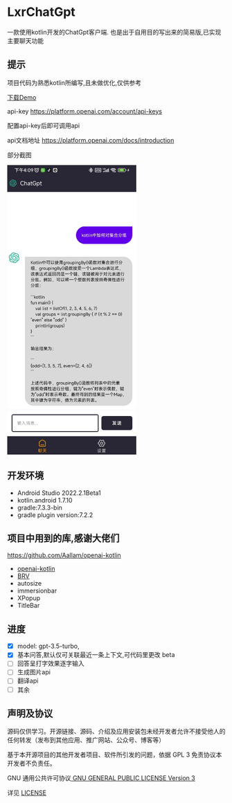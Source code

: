 # LxrChatGpt
一款使用kotlin开发的ChatGpt客户端.
也是出于自用目的写出来的简易版,已实现主要聊天功能

## 提示
项目代码为熟悉kotlin所编写,且未做优化,仅供参考


[ 下载Demo ](https://github.com/XiaoRanLiu3119/LxrChatGpt/releases/tag/pkg_release)

api-key  https://platform.openai.com/account/api-keys

配置api-key后即可调用api

api文档地址   https://platform.openai.com/docs/introduction

部分截图

![聊天界面](https://github.com/XiaoRanLiu3119/LxrChatGpt/blob/main/chat.png)

## 开发环境
- Android Studio 2022.2.1Beta1
- kotlin.android 1.7.10
- gradle:7.3.3-bin
- gradle plugin version:7.2.2
## 项目中用到的库,感谢大佬们
https://github.com/Aallam/openai-kotlin
- [ openai-kotlin](https://github.com/Aallam/openai-kotlin)
- [ BRV](https://github.com/liangjingkanji/BRV)
- autosize
- immersionbar
- XPopup
- TitleBar

## 进度
- [x] model: gpt-3.5-turbo,
- [x] 基本问答,默认仅可关联最近一条上下文,可代码里更改 beta
- [ ] 回答呈打字效果逐字输入
- [ ] 生成图片api
- [ ] 翻译api
- [ ] 其余

## 声明及协议
源码仅供学习。开源链接、源码、介绍及应用安装包未经开发者允许不接受他人的任何转发（发布到其他应用、推广网站、公众号、博客等）

基于本开源项目的其他开发者项目、软件所引发的问题，依据 GPL 3 免责协议本开发者不负责任。

GNU 通用公共许可协议[ GNU GENERAL PUBLIC LICENSE Version 3](https://www.gnu.org/licenses/gpl-3.0.html)

详见 [ LICENSE ](https://github.com/XiaoRanLiu3119/LxrChatGpt/blob/master/LICENSE)